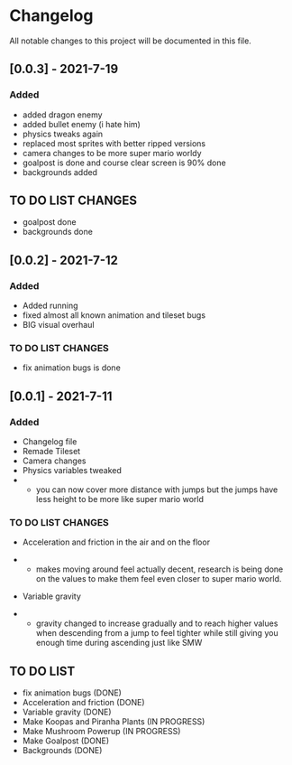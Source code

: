 # Changelog

All notable changes to this project will be documented in this file.
## [0.0.3] - 2021-7-19

### Added

- added dragon enemy
- added bullet enemy (i hate him)
- physics tweaks again 
- replaced most sprites with better ripped versions
- camera changes to be more super mario worldy
- goalpost is done and course clear screen is 90% done
- backgrounds added


## TO DO LIST CHANGES

- goalpost done
- backgrounds done



## [0.0.2] - 2021-7-12

### Added

- Added running 
- fixed almost all known animation and tileset bugs
- BIG visual overhaul

### TO DO LIST CHANGES

- fix animation bugs is done

## [0.0.1] - 2021-7-11

### Added

- Changelog file
- Remade Tileset
- Camera changes
- Physics variables tweaked
- - you can now cover more distance with jumps but the jumps have less height to be more like super mario world

### TO DO LIST CHANGES

- Acceleration and friction in the air and on the floor
- - makes moving around feel actually decent, research is being done on the values to make them feel even closer to super mario world.

- Variable gravity
- - gravity changed to increase gradually and to reach higher values when descending from a jump to feel tighter while still giving you enough time during ascending just like SMW

## TO DO LIST
- fix animation bugs (DONE) 
- Acceleration and friction (DONE)
- Variable gravity (DONE)
- Make Koopas and Piranha Plants (IN PROGRESS)
- Make Mushroom Powerup (IN PROGRESS)
- Make Goalpost (DONE)
- Backgrounds (DONE)
